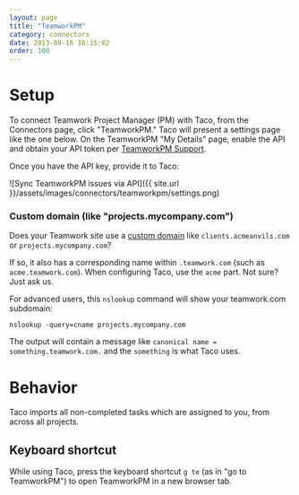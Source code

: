 ```yaml
---
layout: page
title: "TeamworkPM"
category: connectors
date: 2013-09-16 16:15:02
order: 100
---
```


# Setup

To connect Teamwork Project Manager (PM) with Taco, from the Connectors
page, click "TeamworkPM." Taco will present a settings page like the one
below. On the TeamworkPM "My Details" page, enable the API and obtain
your API token per [TeamworkPM Support](http://developer.teamwork.com/enabletheapiandgetyourkey).

Once you have the API key, provide it to Taco:

![Sync TeamworkPM issues via API]({{ site.url }}/assets/images/connectors/teamworkpm/settings.png)

### Custom domain (like "projects.mycompany.com")
<a name="custom-domain"></a>

Does your Teamwork site use a [custom domain](http://docs.teamwork.com/article/175-create-a-custom-domain-for-your-installation)
like `clients.acmeanvils.com` or `projects.mycompany.com`?

If so, it also has a corresponding name within `.teamwork.com`
(such as `acme.teamwork.com`). When configuring Taco, use the `acme` part.
Not sure? Just ask us.

For advanced users, this `nslookup` command will show your
teamwork.com subdomain:

    nslookup -query=cname projects.mycompany.com

The output will contain a message like `canonical name = something.teamwork.com.`
and the `something` is what Taco uses.

# Behavior

Taco imports all non-completed tasks which are assigned to you, from across all projects.

## Keyboard shortcut

While using Taco, press the keyboard shortcut `g te` (as in "go to
TeamworkPM") to open TeamworkPM in a new browser tab.
